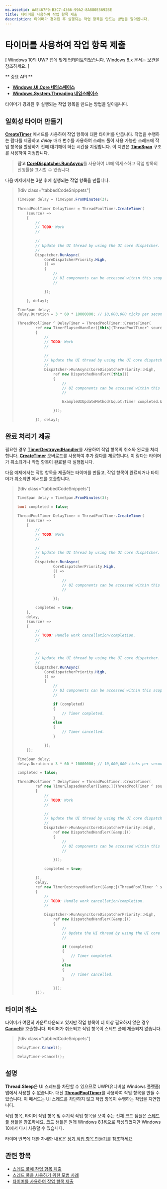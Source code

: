 ```yaml
---
ms.assetid: AAE467F9-B3C7-4366-99A2-8A880E5692BE
title: 타이머를 사용하여 작업 항목 제출
description: 타이머가 경과된 후 실행되는 작업 항목을 만드는 방법을 알아봅니다.
---
```

# 타이머를 사용하여 작업 항목 제출

\[ Windows 10의 UWP 앱에 맞게 업데이트되었습니다. Windows 8.x 문서는 [보관](http://go.microsoft.com/fwlink/p/?linkid=619132)을 참조하세요. \]

** 중요 API **

-   [**Windows.UI.Core 네임스페이스**](https://msdn.microsoft.com/library/windows/apps/BR208383)
-   [**Windows.System.Threading 네임스페이스**](https://msdn.microsoft.com/library/windows/apps/BR229642)

타이머가 경과된 후 실행되는 작업 항목을 만드는 방법을 알아봅니다.

## 일회성 타이머 만들기

[
            **CreateTimer**](https://msdn.microsoft.com/library/windows/apps/Hh967921) 메서드를 사용하여 작업 항목에 대한 타이머를 만듭니다. 작업을 수행하는 람다를 제공하고 *delay* 매개 변수를 사용하여 스레드 풀이 사용 가능한 스레드에 작업 항목을 할당하기 전에 대기해야 하는 시간을 지정합니다. 이 지연은 [**TimeSpan**](https://msdn.microsoft.com/library/windows/apps/BR225996) 구조를 사용하여 지정합니다.

> **참고** [**CoreDispatcher.RunAsync**](https://msdn.microsoft.com/library/windows/apps/Hh750317)를 사용하여 UI에 액세스하고 작업 항목의 진행률을 표시할 수 있습니다.

다음 예제에서는 3분 후에 실행되는 작업 항목을 만듭니다.

> [!div class="tabbedCodeSnippets"]
> ``` csharp
> TimeSpan delay = TimeSpan.FromMinutes(3);
>             
> ThreadPoolTimer DelayTimer = ThreadPoolTimer.CreateTimer(
>     (source) =>
>     {
>         // 
>         // TODO: Work
>         // 
>         
>         // 
>         // Update the UI thread by using the UI core dispatcher.
>         // 
>         Dispatcher.RunAsync(
>             CoreDispatcherPriority.High,
>             () =>
>             {
>                 // 
>                 // UI components can be accessed within this scope.
>                 // 
> 
>             });
> 
>     }, delay);
> ```
> ``` cpp
> TimeSpan delay;
> delay.Duration = 3 * 60 * 10000000; // 10,000,000 ticks per second
> 
> ThreadPoolTimer ^ DelayTimer = ThreadPoolTimer::CreateTimer(
>         ref new TimerElapsedHandler([this](ThreadPoolTimer^ source)
>         {
>             // 
>             // TODO: Work
>             // 
>             
>             // 
>             // Update the UI thread by using the UI core dispatcher.
>             // 
>             Dispatcher->RunAsync(CoreDispatcherPriority::High,
>                 ref new DispatchedHandler([this]()
>                 {
>                     // 
>                     // UI components can be accessed within this scope.
>                     // 
> 
>                     ExampleUIUpdateMethod(&quot;Timer completed.&quot;);
> 
>                 }));
> 
>         }), delay);
> ```

## 완료 처리기 제공

필요한 경우 [**TimerDestroyedHandler**](https://msdn.microsoft.com/library/windows/apps/Hh967926)를 사용하여 작업 항목의 취소와 완료를 처리합니다. [
            **CreateTimer**](https://msdn.microsoft.com/library/windows/apps/Hh967921) 오버로드를 사용하여 추가 람다를 제공합니다. 이 람다는 타이머가 취소되거나 작업 항목이 완료될 때 실행됩니다.

다음 예제에서는 작업 항목을 제출하는 타이머를 만들고, 작업 항목이 완료되거나 타이머가 취소되면 메서드를 호출합니다.

> [!div class="tabbedCodeSnippets"]
> ``` csharp
> TimeSpan delay = TimeSpan.FromMinutes(3);
>             
> bool completed = false;
> 
> ThreadPoolTimer DelayTimer = ThreadPoolTimer.CreateTimer(
>     (source) =>
>     {
>         // 
>         // TODO: Work
>         // 
> 
>         // 
>         // Update the UI thread by using the UI core dispatcher.
>         // 
>         Dispatcher.RunAsync(
>                 CoreDispatcherPriority.High,
>                 () =>
>                 {
>                     // 
>                     // UI components can be accessed within this scope.
>                     // 
> 
>                 });
> 
>         completed = true;
>     },
>     delay,
>     (source) =>
>     {
>         // 
>         // TODO: Handle work cancellation/completion.
>         // 
> 
> 
>         // 
>         // Update the UI thread by using the UI core dispatcher.
>         // 
>         Dispatcher.RunAsync(
>             CoreDispatcherPriority.High,
>             () =>
>             {
>                 // 
>                 // UI components can be accessed within this scope.
>                 // 
> 
>                 if (completed)
>                 {
>                     // Timer completed.
>                 }
>                 else
>                 {
>                     // Timer cancelled.
>                 }
> 
>             });
>     });
> ```
> ``` cpp
> TimeSpan delay;
> delay.Duration = 3 * 60 * 10000000; // 10,000,000 ticks per second
> 
> completed = false;
> 
> ThreadPoolTimer ^ DelayTimer = ThreadPoolTimer::CreateTimer(
>         ref new TimerElapsedHandler([&amp;](ThreadPoolTimer ^ source)
>         {
>             // 
>             // TODO: Work
>             // 
> 
>             // 
>             // Update the UI thread by using the UI core dispatcher.
>             // 
>             Dispatcher->RunAsync(CoreDispatcherPriority::High,
>                 ref new DispatchedHandler([&amp;]()
>                 {
>                     // 
>                     // UI components can be accessed within this scope.
>                     // 
> 
>                 }));
> 
>             completed = true;
> 
>         }),
>         delay,
>         ref new TimerDestroyedHandler([&amp;](ThreadPoolTimer ^ source)
>         {
>             // 
>             // TODO: Handle work cancellation/completion.
>             // 
> 
>             Dispatcher->RunAsync(CoreDispatcherPriority::High,
>                 ref new DispatchedHandler([&amp;]()
>                 {
>                     // 
>                     // Update the UI thread by using the UI core dispatcher.
>                     // 
> 
>                     if (completed)
>                     {
>                         // Timer completed.
>                     }
>                     else
>                     {
>                         // Timer cancelled.
>                     }
> 
>                 }));
>         }));
> ```

## 타이머 취소

타이머가 여전히 카운트다운되고 있지만 작업 항목이 더 이상 필요하지 않은 경우 [**Cancel**](https://msdn.microsoft.com/library/windows/apps/BR230588)을 호출합니다. 타이머가 취소되고 작업 항목이 스레드 풀에 제출되지 않습니다.

> [!div class="tabbedCodeSnippets"]
> ``` csharp
> DelayTimer.Cancel();
> ```
> ``` cpp
> DelayTimer->Cancel();
> ```

## 설명

**Thread.Sleep**은 UI 스레드를 차단할 수 있으므로 UWP(유니버설 Windows 플랫폼) 앱에서 사용할 수 없습니다. 대신 [**ThreadPoolTimer**](https://msdn.microsoft.com/library/windows/apps/BR230587)를 사용하여 작업 항목을 만들 수 있습니다. 이 메서드는 UI 스레드를 차단하지 않고 작업 항목이 수행하는 작업을 지연합니다.

작업 항목, 타이머 작업 항목 및 주기적 작업 항목을 보여 주는 전체 코드 샘플은 [스레드 풀 샘플](http://go.microsoft.com/fwlink/p/?linkid=255387)을 참조하세요. 코드 샘플은 원래 Windows 8.1용으로 작성되었지만 Windows 10에서 다시 사용할 수 있습니다.

타이머 반복에 대한 자세한 내용은 [정기 작업 항목 만들기](create-a-periodic-work-item.md)를 참조하세요.

## 관련 항목

* [스레드 풀에 작업 항목 제출](submit-a-work-item-to-the-thread-pool.md)
* [스레드 풀을 사용하기 위한 모범 사례](best-practices-for-using-the-thread-pool.md)
* [타이머를 사용하여 작업 항목 제출](use-a-timer-to-submit-a-work-item.md)
 

 



<!--HONumber=Mar16_HO1-->


